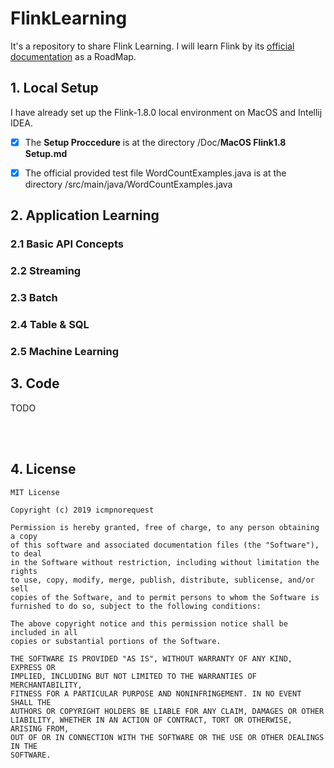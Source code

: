 # FlinkLearning
It's a repository to share Flink Learning. I will learn Flink by its [official documentation](https://ci.apache.org/projects/flink/flink-docs-release-1.8/) as a RoadMap.



## 1. Local Setup

I have already set up the Flink-1.8.0 local environment on MacOS and Intellij IDEA.

- [x] The **Setup Proccedure** is at the directory /Doc/**MacOS Flink1.8 Setup.md**
- [x] The official provided test file WordCountExamples.java is at the directory /src/main/java/WordCountExamples.java





## 2. Application Learning

### 2.1 Basic API Concepts



### 2.2 Streaming



### 2.3 Batch



### 2.4 Table & SQL



### 2.5 Machine Learning



## 3. Code

TODO

<br></br>



## 4. License

```
MIT License

Copyright (c) 2019 icmpnorequest

Permission is hereby granted, free of charge, to any person obtaining a copy
of this software and associated documentation files (the "Software"), to deal
in the Software without restriction, including without limitation the rights
to use, copy, modify, merge, publish, distribute, sublicense, and/or sell
copies of the Software, and to permit persons to whom the Software is
furnished to do so, subject to the following conditions:

The above copyright notice and this permission notice shall be included in all
copies or substantial portions of the Software.

THE SOFTWARE IS PROVIDED "AS IS", WITHOUT WARRANTY OF ANY KIND, EXPRESS OR
IMPLIED, INCLUDING BUT NOT LIMITED TO THE WARRANTIES OF MERCHANTABILITY,
FITNESS FOR A PARTICULAR PURPOSE AND NONINFRINGEMENT. IN NO EVENT SHALL THE
AUTHORS OR COPYRIGHT HOLDERS BE LIABLE FOR ANY CLAIM, DAMAGES OR OTHER
LIABILITY, WHETHER IN AN ACTION OF CONTRACT, TORT OR OTHERWISE, ARISING FROM,
OUT OF OR IN CONNECTION WITH THE SOFTWARE OR THE USE OR OTHER DEALINGS IN THE
SOFTWARE.
```



